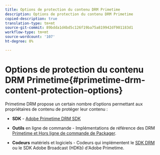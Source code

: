 ```yaml
---
title: Options de protection du contenu DRM Primetime
description: Options de protection du contenu DRM Primetime
copied-description: true
translation-type: tm+mt
source-git-commit: 89bdda1d4bd5c126f19ba75a819942df901183d1
workflow-type: tm+mt
source-wordcount: '107'
ht-degree: 0%

---
```



# Options de protection du contenu DRM Primetime{#primetime-drm-content-protection-options}

Primetime DRM propose un certain nombre d’options permettant aux propriétaires de contenu de protéger leur contenu :

* **SDK**  -  [Adobe Primetime DRM SDK](https://helpx.adobe.com/content/dam/help/en/primetime/drm/drm_sdk_overview.pdf)

* **Outils**  en ligne de commande - Implémentations [](https://helpx.adobe.com/content/dam/help/en/primetime/guides/offline_packager_getting_started.pdf) de référence des DRM  [Primetime et Hors ligne de commande de Packager](https://helpx.adobe.com/content/dam/help/en/primetime/drm/drm_reference_implementations.pdf).

* **Codeurs**  matériels et logiciels - Codeurs qui implémentent le  [SDK DRM ](https://helpx.adobe.com/content/dam/help/en/primetime/drm/drm_sdk_overview.pdf) ou le SDK Adobe Broadcast (HDKb) d&#39;Adobe Primetime.